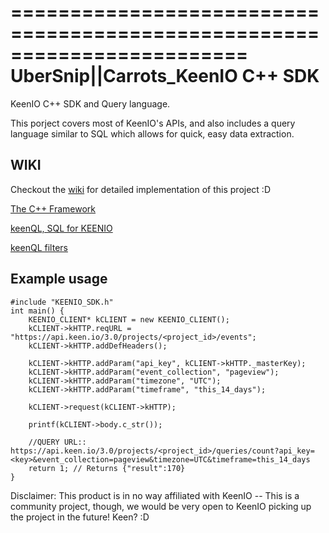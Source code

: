 ========================================================================
    UberSnip||Carrots_KeenIO C++ SDK
========================================================================

KeenIO C++ SDK and Query language.

This porject covers most of KeenIO's APIs, and also includes a query language similar to SQL which allows for quick, easy data extraction.

## WIKI
 Checkout the [wiki](https://github.com/UberSnip/keenio-cpp-sdk/wiki) for detailed implementation of this project :D
 
 [The C++ Framework](https://github.com/UberSnip/keenio-cpp-sdk/wiki/KeenIO-CPP-SDK)
 
 [keenQL, SQL for KEENIO](https://github.com/UberSnip/keenio-cpp-sdk/wiki/keenQL)
 
 [keenQL filters](https://github.com/UberSnip/keenio-cpp-sdk/wiki/keenQL::Filters)


## Example usage

	#include "KEENIO_SDK.h"
	int main() {
		KEENIO_CLIENT* kCLIENT = new KEENIO_CLIENT();
		kCLIENT->kHTTP.reqURL = "https://api.keen.io/3.0/projects/<project_id>/events";
		kCLIENT->kHTTP.addDefHeaders();

		kCLIENT->kHTTP.addParam("api_key", kCLIENT->kHTTP._masterKey);
		kCLIENT->kHTTP.addParam("event_collection", "pageview");
		kCLIENT->kHTTP.addParam("timezone", "UTC");
		kCLIENT->kHTTP.addParam("timeframe", "this_14_days");

		kCLIENT->request(kCLIENT->kHTTP);

		printf(kCLIENT->body.c_str());
		
		//QUERY URL:: https://api.keen.io/3.0/projects/<project_id>/queries/count?api_key=<key>&event_collection=pageview&timezone=UTC&timeframe=this_14_days
		return 1; // Returns {"result":170}
	}



Disclaimer: This product is in no way affiliated with KeenIO -- This is a community project, though, we would be very open to KeenIO picking up the project in the future! Keen? :D

